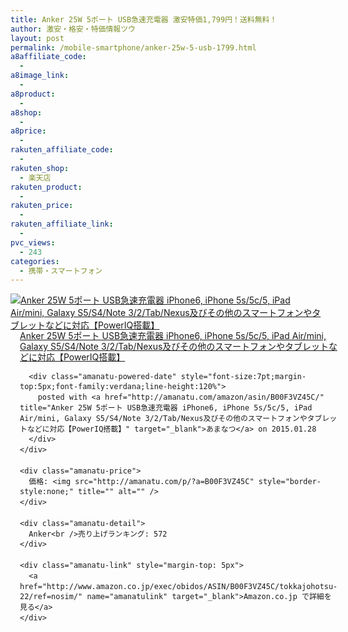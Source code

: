 ```yaml
---
title: Anker 25W 5ポート USB急速充電器 激安特価1,799円！送料無料！
author: 激安・格安・特価情報ツウ
layout: post
permalink: /mobile-smartphone/anker-25w-5-usb-1799.html
a8affiliate_code:
  - 
a8image_link:
  - 
a8product:
  - 
a8shop:
  - 
a8price:
  - 
rakuten_affiliate_code:
  - 
rakuten_shop:
  - 楽天店
rakuten_product:
  - 
rakuten_price:
  - 
rakuten_affiliate_link:
  - 
pvc_views:
  - 243
categories:
  - 携帯・スマートフォン
---
```

<div class="amanatu-box" style="margin-bottom:0px;">
  <div class="amanatu-image" style="float:left;">
    <a href="http://www.amazon.co.jp/exec/obidos/ASIN/B00F3VZ45C/tokkajohotsu-22/ref=nosim/" name="amanatulink" target="_blank"><img src="http://i0.wp.com/ecx.images-amazon.com/images/I/31jidMP2zlL._SL160_.jpg?w=546" alt="Anker 25W 5ポート USB急速充電器 iPhone6, iPhone 5s/5c/5, iPad Air/mini, Galaxy S5/S4/Note 3/2/Tab/Nexus及びその他のスマートフォンやタブレットなどに対応【PowerIQ搭載】" style="border: none;" data-recalc-dims="1" /></a>
  </div>
  
  <div class="amanatu-info" style="float:left;margin-left:15px;line-height:120%">
    <div class="amanatu-name" style="margin-bottom:10px;line-height:120%">
      <a href="http://www.amazon.co.jp/exec/obidos/ASIN/B00F3VZ45C/tokkajohotsu-22/ref=nosim/" name="amanatulink" target="_blank">Anker 25W 5ポート USB急速充電器 iPhone6, iPhone 5s/5c/5, iPad Air/mini, Galaxy S5/S4/Note 3/2/Tab/Nexus及びその他のスマートフォンやタブレットなどに対応【PowerIQ搭載】</a> 
      
      <div class="amanatu-powered-date" style="font-size:7pt;margin-top:5px;font-family:verdana;line-height:120%">
        posted with <a href="http://amanatu.com/amazon/asin/B00F3VZ45C/" title="Anker 25W 5ポート USB急速充電器 iPhone6, iPhone 5s/5c/5, iPad Air/mini, Galaxy S5/S4/Note 3/2/Tab/Nexus及びその他のスマートフォンやタブレットなどに対応【PowerIQ搭載】" target="_blank">あまなつ</a> on 2015.01.28
      </div>
    </div>
    
    <div class="amanatu-price">
      価格: <img src="http://amanatu.com/p/?a=B00F3VZ45C" style="border-style:none;" title="" alt="" />
    </div>
    
    <div class="amanatu-detail">
      Anker<br />売り上げランキング: 572
    </div>
    
    <div class="amanatu-link" style="margin-top: 5px">
      <a href="http://www.amazon.co.jp/exec/obidos/ASIN/B00F3VZ45C/tokkajohotsu-22/ref=nosim/" name="amanatulink" target="_blank">Amazon.co.jp で詳細を見る</a>
    </div>
  </div>
  
  <div class="amanatu-footer" style="clear: left">
  </div>
</div>